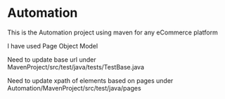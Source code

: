 # Automation
This is the Automation project using maven for any eCommerce platform


I have used Page Object Model


Need to update base url under MavenProject/src/test/java/tests/TestBase.java


Need to update xpath of elements based on pages under Automation/MavenProject/src/test/java/pages
